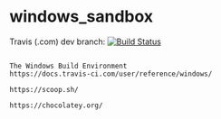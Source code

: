 # windows_sandbox

Travis (.com) dev branch:
[![Build Status](https://travis-ci.com/githubfoam/windows_sandbox.svg?branch=master)](https://travis-ci.com/githubfoam/windows_sandbox)  

~~~

The Windows Build Environment
https://docs.travis-ci.com/user/reference/windows/

https://scoop.sh/

https://chocolatey.org/
~~~

